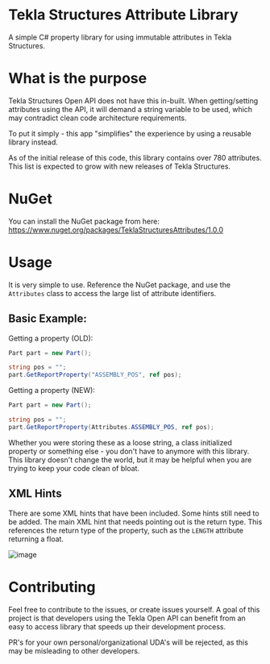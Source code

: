 # Tekla Structures Attribute Library
A simple C# property library for using immutable attributes in Tekla Structures.

# What is the purpose
Tekla Structures Open API does not have this in-built. When getting/setting attributes using the API, it will demand a string variable to be used, which may contradict clean code architecture requirements.

To put it simply - this app "simplifies" the experience by using a reusable library instead.

As of the initial release of this code, this library contains over 780 attributes. This list is expected to grow with new releases of Tekla Structures.

# NuGet
You can install the NuGet package from here: https://www.nuget.org/packages/TeklaStructuresAttributes/1.0.0

# Usage
It is very simple to use. Reference the NuGet package, and use the `Attributes` class to access the large list of attribute identifiers.

## Basic Example:
Getting a property (OLD):
```cs
Part part = new Part();

string pos = "";
part.GetReportProperty("ASSEMBLY_POS", ref pos);
```

Getting a property (NEW):
```cs
Part part = new Part();

string pos = "";
part.GetReportProperty(Attributes.ASSEMBLY_POS, ref pos);
```

Whether you were storing these as a loose string, a class initialized property or something else - you don't have to anymore with this library. This library doesn't change the world, but it may be helpful when you are trying to keep your code clean of bloat.

## XML Hints
There are some XML hints that have been included. Some hints still need to be added. The main XML hint that needs pointing out is the return type. This references the return type of the property, such as the `LENGTH` attribute returning a float.

![image](https://github.com/cwancy/tekla-structures-attributes/assets/60968585/26981bb9-66f0-4e65-be94-b510c9204f7b)

# Contributing
Feel free to contribute to the issues, or create issues yourself. A goal of this project is that developers using the Tekla Open API can benefit from an easy to access library that speeds up their development process.

PR's for your own personal/organizational UDA's will be rejected, as this may be misleading to other developers.
